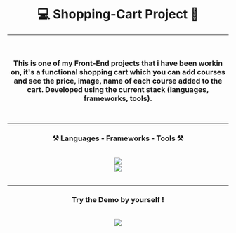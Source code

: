 <!-- TITLE -->
<h1 align="center"> 💻 Shopping-Cart Project 🛒 </h1>
<hr>
<!-- TITLE -->


<!-- DESCRIPTION -->
<br>
<h3 align="center">This is one of my Front-End projects that i have been workin on, it's a functional shopping cart which you can add courses and see the price, image, name of each course added to the cart. Developed using the current stack (languages, frameworks, tools). </h3>
<br>
<hr>
<!-- DESCRIPTION -->


<!-- TECH STACK -->
<h3 align="center">⚒️ Languages - Frameworks - Tools ⚒️</h3>
<br/>
<div align="center">
    <img src="https://skillicons.dev/icons?i=css,vscode,tailwind,nodejs" /><br>
    <img src="https://skillicons.dev/icons?i=javascript,html,git,github" /><br>
</div>
<br/>
<hr/>
<!-- TECH STACK -->

<!-- DEMO -->
<h3 align="center"> Try the Demo by yourself ! </h3>
<br>
<div align="center">
  <a href="https://carlospigurina.github.io/Shopping-Cart/">
    <img src="https://img.shields.io/badge/Github-333333?style=for-the-badge&logo=github&logoColor=red" style="text-decoration:none;"/>
  </a>
</div>
<!-- DEMO -->

